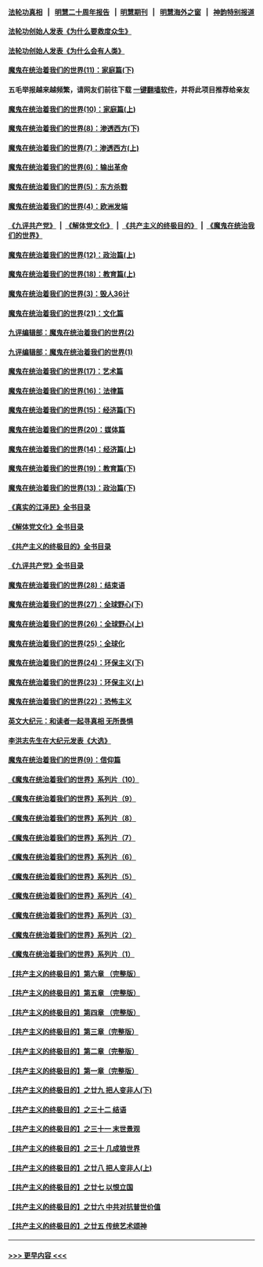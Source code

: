 #### [法轮功真相](https://github.com/gfw-breaker/truth/blob/master/README.md?t=0) &nbsp;&nbsp;|&nbsp;&nbsp; [明慧二十周年报告](https://github.com/gfw-breaker/mh-reports/blob/master/README.md?t=0) &nbsp;&nbsp;|&nbsp;&nbsp;[明慧期刊](https://github.com/gfw-breaker/mh-qikan) &nbsp;&nbsp;|&nbsp;&nbsp; [明慧海外之窗](https://github.com/gfw-breaker/mh-news/blob/master/README.md?t=0) &nbsp;&nbsp;|&nbsp;&nbsp; [神韵特别报道](https://github.com/gfw-breaker/mh-news/blob/master/shenyun.md?t=0)
#### [法轮功创始人发表《为什么要救度众生》](../pages/nsc422/n13975246.md?t=06180043) 
#### [法轮功创始人发表《为什么会有人类》](../pages/nsc422/n13912117.md?t=06180043) 
#### [魔鬼在统治着我们的世界(11)：家庭篇(下)](../pages/nsc422/n10440961.md?t=06180043) 
#### 五毛举报越来越频繁，请网友们前往下载 [一键翻墙软件](https://github.com/gfw-breaker/ssr-accounts)，并将此项目推荐给亲友
#### [魔鬼在统治着我们的世界(10)：家庭篇(上)](../pages/nsc422/n10435448.md?t=06180043) 
#### [魔鬼在统治着我们的世界(8)：渗透西方(下)](../pages/nsc422/n10429603.md?t=06180043) 
#### [魔鬼在统治着我们的世界(7)：渗透西方(上)](../pages/nsc422/n10426013.md?t=06180043) 
#### [魔鬼在统治着我们的世界(6)：输出革命](../pages/nsc422/n10421536.md?t=06180043) 
#### [魔鬼在统治着我们的世界(5)：东方杀戮](../pages/nsc422/n10417707.md?t=06180043) 
#### [魔鬼在统治着我们的世界(4)：欧洲发端](../pages/nsc422/n10414890.md?t=06180043) 
#### [《九评共产党》](https://github.com/begood0513/9ping.md/blob/master/README.md) &nbsp;|&nbsp; [《解体党文化》](../../../../jtdwh.md/blob/master/README.md)  &nbsp;|&nbsp; [《共产主义的终极目的》](../../../../gczydzjmd.md/blob/master/README.md) &nbsp;|&nbsp; [《魔鬼在统治我们的世界》](../../../../mgztzwmdsj.md/blob/master/README.md) 
#### [魔鬼在统治着我们的世界(12)：政治篇(上)](../pages/nsc422/n10444576.md?t=06180043) 
#### [魔鬼在统治着我们的世界(18)：教育篇(上)](../pages/nsc422/n10526970.md?t=06180043) 
#### [魔鬼在统治着我们的世界(3)：毁人36计](../pages/nsc422/n10411583.md?t=06180043) 
#### [魔鬼在统治着我们的世界(21)：文化篇](../pages/nsc422/n10597706.md?t=06180043) 
#### [九评编辑部：魔鬼在统治着我们的世界(2)](../pages/nsc422/n10410036.md?t=06180043) 
#### [九评编辑部：魔鬼在统治着我们的世界(1)](../pages/nsc422/n10406825.md?t=06180043) 
#### [魔鬼在统治着我们的世界(17)：艺术篇](../pages/nsc422/n10499093.md?t=06180043) 
#### [魔鬼在统治着我们的世界(16)：法律篇](../pages/nsc422/n10485969.md?t=06180043) 
#### [魔鬼在统治着我们的世界(15)：经济篇(下)](../pages/nsc422/n10469975.md?t=06180043) 
#### [魔鬼在统治着我们的世界(20)：媒体篇](../pages/nsc422/n10586579.md?t=06180043) 
#### [魔鬼在统治着我们的世界(14)：经济篇(上)](../pages/nsc422/n10457370.md?t=06180043) 
#### [魔鬼在统治着我们的世界(19)：教育篇(下)](../pages/nsc422/n10564808.md?t=06180043) 
#### [魔鬼在统治着我们的世界(13)：政治篇(下)](../pages/nsc422/n10448270.md?t=06180043) 
#### [《真实的江泽民》全书目录](../pages/nsc422/n13721399.md?t=06180043) 
#### [《解体党文化》全书目录](../pages/nsc422/n13721157.md?t=06180043) 
#### [《共产主义的终极目的》全书目录](../pages/nsc422/n13721048.md?t=06180043) 
#### [《九评共产党》全书目录](../pages/nsc422/n13708085.md?t=06180043) 
#### [魔鬼在统治着我们的世界(28)：结束语](../pages/nsc422/n10936246.md?t=06180043) 
#### [魔鬼在统治着我们的世界(27)：全球野心(下)](../pages/nsc422/n10928319.md?t=06180043) 
#### [魔鬼在统治着我们的世界(26)：全球野心(上)](../pages/nsc422/n10900318.md?t=06180043) 
#### [魔鬼在统治着我们的世界(25)：全球化](../pages/nsc422/n10788205.md?t=06180043) 
#### [魔鬼在统治着我们的世界(24)：环保主义(下)](../pages/nsc422/n10695307.md?t=06180043) 
#### [魔鬼在统治着我们的世界(23)：环保主义(上)](../pages/nsc422/n10688613.md?t=06180043) 
#### [魔鬼在统治着我们的世界(22)：恐怖主义](../pages/nsc422/n10614727.md?t=06180043) 
#### [英文大纪元：和读者一起寻真相 无所畏惧](../pages/nsc422/n12542027.md?t=06180043) 
#### [李洪志先生在大纪元发表《大选》](../pages/nsc422/n12534746.md?t=06180043) 
#### [魔鬼在统治着我们的世界(9)：信仰篇](../pages/nsc422/n10432159.md?t=06180043) 
#### [《魔鬼在统治着我们的世界》系列片（10）](../pages/nsc422/n12292670.md?t=06180043) 
#### [《魔鬼在统治着我们的世界》系列片（9）](../pages/nsc422/n12290859.md?t=06180043) 
#### [《魔鬼在统治着我们的世界》系列片（8）](../pages/nsc422/n12287445.md?t=06180043) 
#### [《魔鬼在统治着我们的世界》系列片（7）](../pages/nsc422/n12283425.md?t=06180043) 
#### [《魔鬼在统治着我们的世界》系列片（6）](../pages/nsc422/n12282314.md?t=06180043) 
#### [《魔鬼在统治着我们的世界》系列片（5）](../pages/nsc422/n12281419.md?t=06180043) 
#### [《魔鬼在统治着我们的世界》系列片（4）](../pages/nsc422/n12274024.md?t=06180043) 
#### [《魔鬼在统治着我们的世界》系列片（3）](../pages/nsc422/n12271322.md?t=06180043) 
#### [《魔鬼在统治着我们的世界》系列片（2）](../pages/nsc422/n12269049.md?t=06180043) 
#### [《魔鬼在统治着我们的世界》系列片（1）](../pages/nsc422/n12267575.md?t=06180043) 
#### [【共产主义的终极目的】第六章 （完整版）](../pages/nsc422/n11428913.md?t=06180043) 
#### [【共产主义的终极目的】第五章 （完整版）](../pages/nsc422/n11428912.md?t=06180043) 
#### [【共产主义的终极目的】第四章 （完整版）](../pages/nsc422/n11428907.md?t=06180043) 
#### [【共产主义的终极目的】第三章（完整版）](../pages/nsc422/n11428848.md?t=06180043) 
#### [【共产主义的终极目的】第二章（完整版）](../pages/nsc422/n11428831.md?t=06180043) 
#### [【共产主义的终极目的】第一章（完整版）](../pages/nsc422/n11417651.md?t=06180043) 
#### [【共产主义的终极目的】之廿九 把人变非人(下)](../pages/nsc422/n11344140.md?t=06180043) 
#### [【共产主义的终极目的】之三十二 结语](../pages/nsc422/n11360535.md?t=06180043) 
#### [【共产主义的终极目的】之三十一 末世景观](../pages/nsc422/n11351129.md?t=06180043) 
#### [【共产主义的终极目的】之三十 几成狼世界](../pages/nsc422/n11348280.md?t=06180043) 
#### [【共产主义的终极目的】之廿八 把人变非人(上)](../pages/nsc422/n11340492.md?t=06180043) 
#### [【共产主义的终极目的】之廿七 以恨立国](../pages/nsc422/n11336944.md?t=06180043) 
#### [【共产主义的终极目的】之廿六 中共对抗普世价值](../pages/nsc422/n11324785.md?t=06180043) 
#### [【共产主义的终极目的】之廿五 传统艺术颂神](../pages/nsc422/n11296396.md?t=06180043) 

----
#### [ >>> 更早内容 <<< ](../indexes/nsc422-earlier.md)
